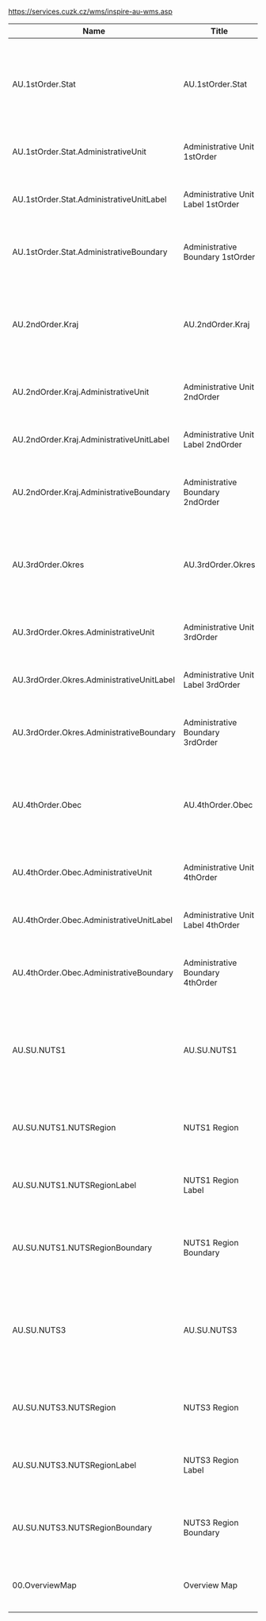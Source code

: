 https://services.cuzk.cz/wms/inspire-au-wms.asp

|Name|Title|Abstract|
|--|--|--|
|AU.1stOrder.Stat|AU.1stOrder.Stat|Category layer containing nested layers with units, boundaries and labels on the level of country.|
|AU.1stOrder.Stat.AdministrativeUnit|Administrative Unit 1stOrder|Nested layer with units on the level of country.|
|AU.1stOrder.Stat.AdministrativeUnitLabel|Administrative Unit Label 1stOrder|Nested layer with unit labels on the level of country.|
|AU.1stOrder.Stat.AdministrativeBoundary|Administrative Boundary 1stOrder|Nested layer with boundaries on the level of country.|
|AU.2ndOrder.Kraj|AU.2ndOrder.Kraj|Category Layer containing nested layers with units, boundaries and labels on the level of regions.|
|AU.2ndOrder.Kraj.AdministrativeUnit|Administrative Unit 2ndOrder|Nested layer with units on the level of regions.|
|AU.2ndOrder.Kraj.AdministrativeUnitLabel|Administrative Unit Label 2ndOrder|Nested layer with unit labels on the level of regions.|
|AU.2ndOrder.Kraj.AdministrativeBoundary|Administrative Boundary 2ndOrder|Nested layer with boundaries on the level of regions.|
|AU.3rdOrder.Okres|AU.3rdOrder.Okres|Category Layer containing nested layers with units, boundaries and labels on the level of districts.|
|AU.3rdOrder.Okres.AdministrativeUnit|Administrative Unit 3rdOrder|Nested layer with units on the level of districts.|
|AU.3rdOrder.Okres.AdministrativeUnitLabel|Administrative Unit Label 3rdOrder|Nested layer with unit labels on the level of districts.|
|AU.3rdOrder.Okres.AdministrativeBoundary|Administrative Boundary 3rdOrder|Nested layer with boundaries on the level of districts.|
|AU.4thOrder.Obec|AU.4thOrder.Obec|Category Layer containing nested layers with units, boundaries and labels on the level of municipalities.|
|AU.4thOrder.Obec.AdministrativeUnit|Administrative Unit 4thOrder|Nested layer with units on the level of municipalities.|
|AU.4thOrder.Obec.AdministrativeUnitLabel|Administrative Unit Label 4thOrder|Nested layer with unit labels on the level of municipalities.|
|AU.4thOrder.Obec.AdministrativeBoundary|Administrative Boundary 4thOrder|Nested layer with boundaries on the level of municipalities.|
|AU.SU.NUTS1|AU.SU.NUTS1|Category Layer containing nested layers with units, boundaries and labels on the level of NUTS1 region.|
|AU.SU.NUTS1.NUTSRegion|NUTS1 Region|Nested layer with units on the level of NUTS1 region.|
|AU.SU.NUTS1.NUTSRegionLabel|NUTS1 Region Label|Nested layer with unit labels on the level of NUTS1 region.|
|AU.SU.NUTS1.NUTSRegionBoundary|NUTS1 Region Boundary|Nested layer with boundaries on the level of NUTS1 region.|
|AU.SU.NUTS3|AU.SU.NUTS3|Category Layer containing nested layers with units, boundaries and labels on the level of NUTS3 region.|
|AU.SU.NUTS3.NUTSRegion|NUTS3 Region|Nested layer with units on the level of NUTS3 region.|
|AU.SU.NUTS3.NUTSRegionLabel|NUTS3 Region Label|Nested layer with unit labels on the level of NUTS3 region.|
|AU.SU.NUTS3.NUTSRegionBoundary|NUTS3 Region Boundary|Nested layer with boundaries on the level of NUTS3 region.|
|00.OverviewMap|Overview Map|Layer contains overview map of the Czech Republic|
